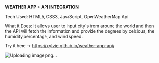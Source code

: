 **WEATHER APP + API INTEGRATION**

Tech Used: HTML5, CSS3, JavaScript, OpenWeatherMap Api

What it Does: It allows user to input city's from around the world and then the API will fetch the information and provide the degrees by celcious, the humidity percentage, and wind speed.

Try it here -> https://xylvie.github.io/weather-app-api/

![Uploading image.png…]()
